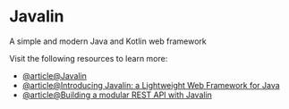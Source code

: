 # Javalin

A simple and modern Java and Kotlin web framework

Visit the following resources to learn more:

- [@article@Javalin](https://javalin.io/)
- [@article@Introducing Javalin: a Lightweight Web Framework for Java](https://www.infoq.com/news/2019/07/javalin)
- [@article@Building a modular REST API with Javalin](https://lankydan.dev/building-a-modular-rest-api-with-javalin)
